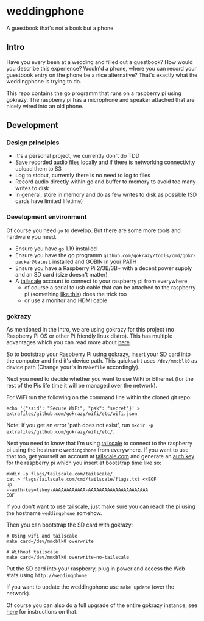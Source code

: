 # weddingphone

A guestbook that's not a book but a phone

## Intro

Have you every been at a wedding and filled out a guestbook? How would you describe this experience? Wouln'd a phone, where you can record your guestbook entry on the phone be a nice alternative? That's exactly what the weddingphone is trying to do.

This repo contains the go programm that runs on a raspberry pi using gokrazy. The raspberry pi has a microphone and speaker attached that are nicely wired into an old phone.

## Development

### Design principles

- It's a personal project, we currently don't do TDD
- Save recorded audio files locally and if there is networking connectivity upload them to S3
- Log to stdout, currently there is no need to log to files
- Record audio directly within go and buffer to memory to avoid too many writes to disk
- In general, store in memory and do as few writes to disk as possible (SD cards have limited lifetime)

### Development environment

Of course you need `go` to develop. But there are some more tools and hardware you need.

- Ensure you have `go` 1.19 installed
- Ensure you have the go programm `github.com/gokrazy/tools/cmd/gokr-packer@latest` installed and GOBIN in your PATH
- Ensure you have a Raspberry Pi 2/3B/3B+ with a decent power supply and an SD card (size doesn't matter)
- A [tailscale](https://tailscale.com) account to connect to your raspberry pi from everywhere
  - of course a serial to usb cable that can be attached to the raspberry pi (something [like this](https://www.pi-shop.ch/usb-to-ttl-serial-kable-debug-console-kable-fuer-den-raspberry-pi)) does the trick too
  - or use a monitor and HDMI cable

### gokrazy

As mentioned in the intro, we are using gokrazy for this project (no Raspberry Pi OS or other Pi friendly linux distro). This has multiple advantages which you can read more about [here](https://gokrazy.org/).

So to bootstrap your Raspberry Pi using gokrazy, insert your SD card into the computer and find it's device path. This quicksatrt uses `/dev/mmcblk0` as device path (Change your's in `Makefile` accordingly).

Next you need to decide whether you want to use WiFi or Ethernet (for the rest of the Pis life time it will be managed over the network).

For WiFi run the following on the command line within the cloned git repo:

```console
echo '{"ssid": "Secure WiFi", "psk": "secret"}' > extrafiles/github.com/gokrazy/wifi/etc/wifi.json
```

Note: if you get an error 'path does not exist', run `mkdir -p extrafiles/github.com/gokrazy/wifi/etc/`.

Next you need to know that I'm using [tailscale](https://gokrazy.org/packages/tailscale/) to connect to the raspberry pi using the hostname `weddingphone` from everywhere. If you want to use that too, get yourself an account at [tailscale.com](https://tailscale.com) and generate an [auth key](https://login.tailscale.com/admin/settings/keys) for the raspberry pi which you insert at bootstrap time like so:

```console
mkdir -p flags/tailscale.com/tailscale/
cat > flags/tailscale.com/cmd/tailscale/flags.txt <<EOF
up
--auth-key=tskey-AAAAAAAAAAAA-AAAAAAAAAAAAAAAAAAAAAA
EOF
```

If you don't want to use tailscale, just make sure you can reach the pi using the hostname `weddingphone` somehow.

Then you can bootstrap the SD card with gokrazy:

```console
# Using wifi and tailscale
make card=/dev/mmcblk0 overwrite

# Without tailscale
make card=/dev/mmcblk0 overwrite-no-tailscale
```

Put the SD card into your raspberry, plug in power and access the Web stats using `http://weddingphone`

If you want to update the weddingphone use `make update` (over the network).

Of course you can also do a full upgrade of the entire gokrazy instance, see [here](https://github.com/gokrazy/gokrazy#updating-your-installation) for instructions on that.
